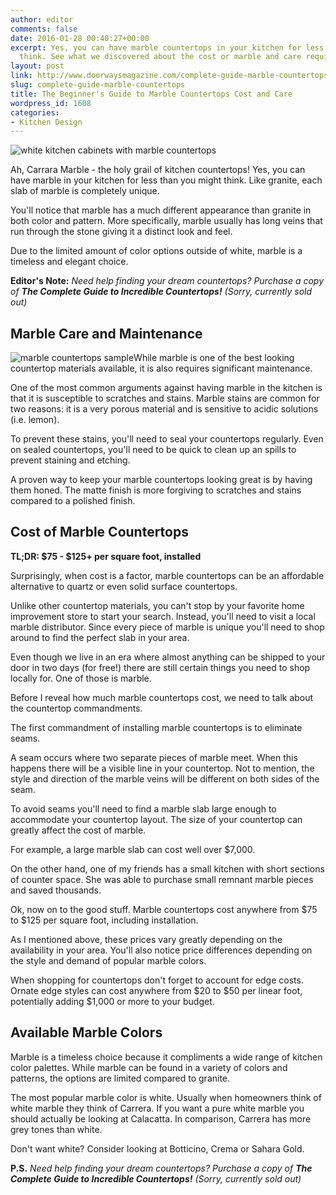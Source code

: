 ```yaml
---
author: editor
comments: false
date: 2016-01-28 00:40:27+00:00
excerpt: Yes, you can have marble countertops in your kitchen for less than you might
  think. See what we discovered about the cost or marble and care required.
layout: post
link: http://www.doorwaysmagazine.com/complete-guide-marble-countertops/
slug: complete-guide-marble-countertops
title: The Beginner's Guide to Marble Countertops Cost and Care
wordpress_id: 1608
categories:
- Kitchen Design
---
```


![white kitchen cabinets with marble countertops](http://www.doorwaysmagazine.com/wp-content/uploads/white_kitchen_cabinets_marble_countertops.jpg)

Ah, Carrara Marble - the holy grail of kitchen countertops! Yes, you can have marble in your kitchen for less than you might think. Like granite, each slab of marble is completely unique. 

You'll notice that marble has a much different appearance than granite in both color and pattern. More specifically, marble usually has long veins that run through the stone giving it a distinct look and feel. 

Due to the limited amount of color options outside of white, marble is a timeless and elegant choice. 

**Editor's Note:** _Need help finding your dream countertops? Purchase a copy of **The Complete Guide to Incredible Countertops!**_ _(Sorry, currently sold out)_



## Marble Care and Maintenance



![marble countertops sample](http://www.doorwaysmagazine.com/wp-content/uploads/marble_countertops_thumb-300x217.jpg)While marble is one of the best looking countertop materials available, it is also requires significant maintenance. 

One of the most common arguments against having marble in the kitchen is that it is susceptible to scratches and stains. Marble stains are common for two reasons: it is a very porous material and is sensitive to acidic solutions (i.e. lemon). 

To prevent these stains, you'll need to seal your countertops regularly. Even on sealed countertops, you'll need to be quick to clean up an spills to prevent staining and etching.

A proven way to keep your marble countertops looking great is by having them honed. The matte finish is more forgiving to scratches and stains compared to a polished finish.



## Cost of Marble Countertops



**TL;DR: $75 - $125+ per square foot, installed**

Surprisingly, when cost is a factor, marble countertops can be an affordable alternative to quartz or even solid surface countertops. 

Unlike other countertop materials, you can't stop by your favorite home improvement store to start your search. Instead, you'll need to visit a local marble distributor. Since every piece of marble is unique you'll need to shop around to find the perfect slab in your area. 

Even though we live in an era where almost anything can be shipped to your door in two days (for free!) there are still certain things you need to shop locally for. One of those is marble.

Before I reveal how much marble countertops cost, we need to talk about the countertop commandments.

The first commandment of installing marble countertops is to eliminate seams. 

A seam occurs where two separate pieces of marble meet. When this happens there will be a visible line in your countertop. Not to mention, the style and direction of the marble veins will be different on both sides of the seam.

To avoid seams you'll need to find a marble slab large enough to accommodate your countertop layout. The size of your countertop can greatly affect the cost of marble. 

For example, a large marble slab can cost well over $7,000. 

On the other hand, one of my friends has a small kitchen with short sections of counter space. She was able to purchase small remnant marble pieces and saved thousands.

Ok, now on to the good stuff. Marble countertops cost anywhere from $75 to $125 per square foot, including installation. 

As I mentioned above, these prices vary greatly depending on the availability in your area. You'll also notice price differences depending on the style and demand of popular marble colors.

When shopping for countertops don't forget to account for edge costs. Ornate edge styles can cost anywhere from $20 to $50 per linear foot, potentially adding $1,000 or more to your budget.



## Available Marble Colors



Marble is a timeless choice because it compliments a wide range of kitchen color palettes. While marble can be found in a variety of colors and patterns, the options are limited compared to granite. 

The most popular marble color is white. Usually when homeowners think of white marble they think of Carrera. If you want a pure white marble you should actually be looking at Calacatta. In comparison, Carrera has more grey tones than white.

Don't want white? Consider looking at Botticino, Crema or Sahara Gold.

**P.S.** _Need help finding your dream countertops? Purchase a copy of **The Complete Guide to Incredible Countertops!**_ _(Sorry, currently sold out)_
